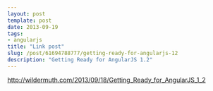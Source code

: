 ```yaml
---
layout: post
template: post
date: 2013-09-19
tags:
- angularjs
title: "Link post"
slug: /post/61694788777/getting-ready-for-angularjs-12
description: "Getting Ready for AngularJS 1.2"
---
```

<http://wildermuth.com/2013/09/18/Getting_Ready_for_AngularJS_1_2>

